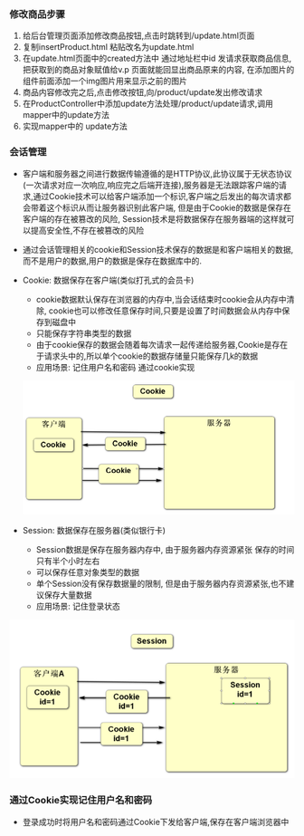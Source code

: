 ### 修改商品步骤

1. 给后台管理页面添加修改商品按钮,点击时跳转到/update.html页面 
2. 复制insertProduct.html 粘贴改名为update.html
3. 在update.html页面中的created方法中 通过地址栏中id 发请求获取商品信息,把获取到的商品对象赋值给v.p 页面就能回显出商品原来的内容,  在添加图片的组件前面添加一个img图片用来显示之前的图片
4. 商品内容修改完之后,点击修改按钮,向/product/update发出修改请求
5. 在ProductController中添加update方法处理/product/update请求,调用mapper中的update方法
6. 实现mapper中的 update方法





### 会话管理

- 客户端和服务器之间进行数据传输遵循的是HTTP协议,此协议属于无状态协议(一次请求对应一次响应,响应完之后端开连接),服务器是无法跟踪客户端的请求,通过Cookie技术可以给客户端添加一个标识,客户端之后发出的每次请求都会带着这个标识从而让服务器识别此客户端, 但是由于Cookie的数据是保存在客户端的存在被篡改的风险, Session技术是将数据保存在服务器端的这样就可以提高安全性,不存在被篡改的风险

- 通过会话管理相关的cookie和Session技术保存的数据是和客户端相关的数据,而不是用户的数据,用户的数据是保存在数据库中的.

- Cookie: 数据保存在客户端(类似打孔式的会员卡)

  - cookie数据默认保存在浏览器的内存中,当会话结束时cookie会从内存中清除,  cookie也可以修改任意保存时间,只要是设置了时间数据会从内存中保存到磁盘中
  - 只能保存字符串类型的数据
  - 由于cookie保存的数据会随着每次请求一起传递给服务器,Cookie是存在于请求头中的,所以单个cookie的数据存储量只能保存几k的数据
  - 应用场景: 记住用户名和密码 通过cookie实现

  ![image-20220919113903006](day09.assets/image-20220919113903006.png)

- Session: 数据保存在服务器(类似银行卡)

  - Session数据是保存在服务器内存中, 由于服务器内存资源紧张 保存的时间只有半个小时左右
  - 可以保存任意对象类型的数据
  - 单个Session没有保存数据量的限制, 但是由于服务器内存资源紧张,也不建议保存大量数据
  - 应用场景: 记住登录状态

![image-20220919114618866](day09.assets/image-20220919114618866.png)



### 通过Cookie实现记住用户名和密码

- 登录成功时将用户名和密码通过Cookie下发给客户端,保存在客户端浏览器中















